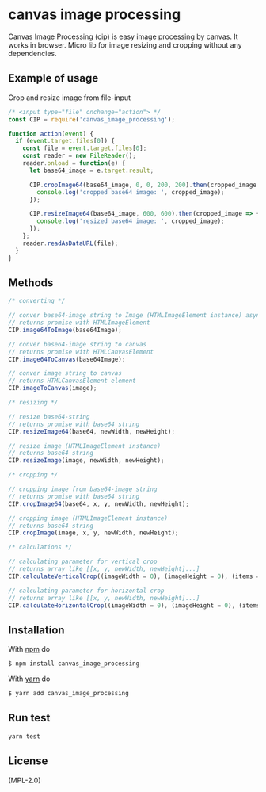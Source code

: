 # canvas image processing

Canvas Image Processing (cip) is easy image processing by canvas.
It works in browser.
Micro lib for image resizing and cropping without any dependencies.

## Example of usage

Crop and resize image from file-input

```js
/* <input type="file" onchange="action"> */
const CIP = require('canvas_image_processing');

function action(event) {
  if (event.target.files[0]) {
    const file = event.target.files[0];
    const reader = new FileReader();
    reader.onload = function(e) {
      let base64_image = e.target.result;

      CIP.cropImage64(base64_image, 0, 0, 200, 200).then(cropped_image => {
        console.log('cropped base64 image: ', cropped_image);
      });

      CIP.resizeImage64(base64_image, 600, 600).then(cropped_image => {
        console.log('resized base64 image: ', cropped_image);
      });
    };
    reader.readAsDataURL(file);
  }
}
```

## Methods

```js
/* converting */

// conver base64-image string to Image (HTMLImageElement instance) asynchronously
// returns promise with HTMLImageElement
CIP.image64ToImage(base64Image);

// conver base64-image string to canvas
// returns promise with HTMLCanvasElement
CIP.image64ToCanvas(base64Image);

// conver image string to canvas
// returns HTMLCanvasElement element
CIP.imageToCanvas(image);

/* resizing */

// resize base64-string
// returns promise with base64 string
CIP.resizeImage64(base64, newWidth, newHeight);

// resize image (HTMLImageElement instance)
// returns base64 string
CIP.resizeImage(image, newWidth, newHeight);

/* cropping */

// cropping image from base64-image string
// returns promise with base64 string
CIP.cropImage64(base64, x, y, newWidth, newHeight);

// cropping image (HTMLImageElement instance)
// returns base64 string
CIP.cropImage(image, x, y, newWidth, newHeight);

/* calculations */

// calculating parameter for vertical crop
// returns array like [[x, y, newWidth, newHeight]...]
CIP.calculateVerticalCrop((imageWidth = 0), (imageHeight = 0), (items = 0));

// calculating parameter for horizontal crop
// returns array like [[x, y, newWidth, newHeight]...]
CIP.calculateHorizontalCrop((imageWidth = 0), (imageHeight = 0), (items = 0));
```

## Installation

With [npm](https://npmjs.org) do

```bash
$ npm install canvas_image_processing
```

With [yarn](https://yarnpkg.com/en/) do

```bash
$ yarn add canvas_image_processing
```

## Run test

```bash
yarn test
```

## License

(MPL-2.0)
